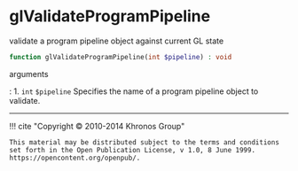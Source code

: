# glValidateProgramPipeline
validate a program pipeline object against current GL state

```php
function glValidateProgramPipeline(int $pipeline) : void
```

arguments

:    1. `int` `$pipeline` Specifies the name of a program pipeline object to
    validate.

---
     

!!! cite "Copyright © 2010-2014 Khronos Group"

    This material may be distributed subject to the terms and conditions set forth in the Open Publication License, v 1.0, 8 June 1999. https://opencontent.org/openpub/.